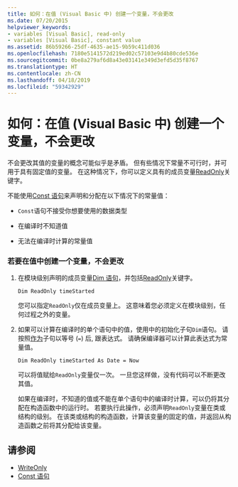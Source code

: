```yaml
---
title: 如何：在值 (Visual Basic 中) 创建一个变量，不会更改
ms.date: 07/20/2015
helpviewer_keywords:
- variables [Visual Basic], read-only
- variables [Visual Basic], constant value
ms.assetid: 86b59266-25df-4635-ae15-9b59c411d036
ms.openlocfilehash: 7180e5141572d219ed02c57103e9d4b80cde536e
ms.sourcegitcommit: 0be8a279af6d8a43e03141e349d3efd5d35f8767
ms.translationtype: HT
ms.contentlocale: zh-CN
ms.lasthandoff: 04/18/2019
ms.locfileid: "59342929"
---
```

# <a name="how-to-create-a-variable-that-does-not-change-in-value-visual-basic"></a>如何：在值 (Visual Basic 中) 创建一个变量，不会更改
不会更改其值的变量的概念可能似乎是矛盾。 但有些情况下常量不可行时，并可用于具有固定值的变量。 在这种情况下，你可以定义具有的成员变量[ReadOnly](../../../../visual-basic/language-reference/modifiers/readonly.md)关键字。  
  
 不能使用[Const 语句](../../../../visual-basic/language-reference/statements/const-statement.md)来声明和分配在以下情况下的常量值：  
  
-   `Const`语句不接受你想要使用的数据类型  
  
-   在编译时不知道值  
  
-   无法在编译时计算的常量值  
  
### <a name="to-create-a-variable-that-does-not-change-in-value"></a>若要在值中创建一个变量，不会更改  
  
1. 在模块级别声明的成员变量[Dim 语句](../../../../visual-basic/language-reference/statements/dim-statement.md)，并包括[ReadOnly](../../../../visual-basic/language-reference/modifiers/readonly.md)关键字。  
  
    ```  
    Dim ReadOnly timeStarted  
    ```  
  
     您可以指定`ReadOnly`仅在成员变量上。 这意味着您必须定义在模块级别，任何过程之外的变量。  
  
2. 如果可以计算在编译时的单个语句中的值，使用中的初始化子句`Dim`语句。 请按照[作为](../../../../visual-basic/language-reference/statements/as-clause.md)子句以等号 (`=`) 后, 跟表达式。 请确保编译器可以计算此表达式为常量值。  
  
    ```  
    Dim ReadOnly timeStarted As Date = Now  
    ```  
  
     可以将值赋给`ReadOnly`变量仅一次。 一旦您这样做，没有代码可以不断更改其值。  
  
     如果在编译时，不知道的值或不能在单个语句中的编译时计算，可以仍将其分配在构造函数中的运行时。 若要执行此操作，必须声明`ReadOnly`变量在类或结构的级别。 在该类或结构的构造函数，计算该变量的固定的值，并返回从构造函数之前将其分配给该变量。  
  
## <a name="see-also"></a>请参阅

- [WriteOnly](../../../../visual-basic/language-reference/modifiers/writeonly.md)
- [Const 语句](../../../../visual-basic/language-reference/statements/const-statement.md)
